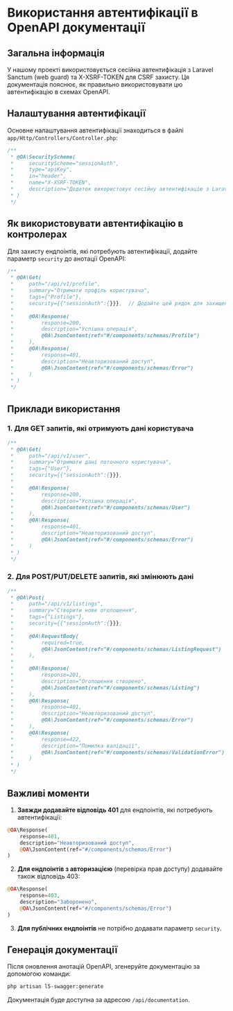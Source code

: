 # Використання автентифікації в OpenAPI документації

## Загальна інформація

У нашому проекті використовується сесійна автентифікація з Laravel Sanctum (web guard) та X-XSRF-TOKEN для CSRF захисту. Ця документація пояснює, як правильно використовувати цю автентифікацію в схемах OpenAPI.

## Налаштування автентифікації

Основне налаштування автентифікації знаходиться в файлі `app/Http/Controllers/Controller.php`:

```php
/**
 * @OA\SecurityScheme(
 *     securityScheme="sessionAuth",
 *     type="apiKey",
 *     in="header",
 *     name="X-XSRF-TOKEN",
 *     description="Додаток використовує сесійну автентифікацію з Laravel Sanctum (web guard) та X-XSRF-TOKEN для CSRF захисту. Клієнти повинні включати X-XSRF-TOKEN заголовок у всі запити, що змінюють дані."
 * )
 */
```

## Як використовувати автентифікацію в контролерах

Для захисту ендпоінтів, які потребують автентифікації, додайте параметр `security` до анотації OpenAPI:

```php
/**
 * @OA\Get(
 *     path="/api/v1/profile",
 *     summary="Отримати профіль користувача",
 *     tags={"Profile"},
 *     security={{"sessionAuth":{}}},  // Додайте цей рядок для захищених ендпоінтів
 *     
 *     @OA\Response(
 *         response=200,
 *         description="Успішна операція",
 *         @OA\JsonContent(ref="#/components/schemas/Profile")
 *     ),
 *     @OA\Response(
 *         response=401,
 *         description="Неавторизований доступ",
 *         @OA\JsonContent(ref="#/components/schemas/Error")
 *     )
 * )
 */
```

## Приклади використання

### 1. Для GET запитів, які отримують дані користувача

```php
/**
 * @OA\Get(
 *     path="/api/v1/user",
 *     summary="Отримати дані поточного користувача",
 *     tags={"User"},
 *     security={{"sessionAuth":{}}},
 *     
 *     @OA\Response(
 *         response=200,
 *         description="Успішна операція",
 *         @OA\JsonContent(ref="#/components/schemas/User")
 *     ),
 *     @OA\Response(
 *         response=401,
 *         description="Неавторизований доступ",
 *         @OA\JsonContent(ref="#/components/schemas/Error")
 *     )
 * )
 */
```

### 2. Для POST/PUT/DELETE запитів, які змінюють дані

```php
/**
 * @OA\Post(
 *     path="/api/v1/listings",
 *     summary="Створити нове оголошення",
 *     tags={"Listings"},
 *     security={{"sessionAuth":{}}},
 *     
 *     @OA\RequestBody(
 *         required=true,
 *         @OA\JsonContent(ref="#/components/schemas/ListingRequest")
 *     ),
 *     
 *     @OA\Response(
 *         response=201,
 *         description="Оголошення створено",
 *         @OA\JsonContent(ref="#/components/schemas/Listing")
 *     ),
 *     @OA\Response(
 *         response=401,
 *         description="Неавторизований доступ",
 *         @OA\JsonContent(ref="#/components/schemas/Error")
 *     ),
 *     @OA\Response(
 *         response=422,
 *         description="Помилка валідації",
 *         @OA\JsonContent(ref="#/components/schemas/ValidationError")
 *     )
 * )
 */
```

## Важливі моменти

1. **Завжди додавайте відповідь 401** для ендпоінтів, які потребують автентифікації:

```php
@OA\Response(
    response=401,
    description="Неавторизований доступ",
    @OA\JsonContent(ref="#/components/schemas/Error")
)
```

2. **Для ендпоінтів з авторизацією** (перевірка прав доступу) додавайте також відповідь 403:

```php
@OA\Response(
    response=403,
    description="Заборонено",
    @OA\JsonContent(ref="#/components/schemas/Error")
)
```

3. **Для публічних ендпоінтів** не потрібно додавати параметр `security`.

## Генерація документації

Після оновлення анотацій OpenAPI, згенеруйте документацію за допомогою команди:

```bash
php artisan l5-swagger:generate
```

Документація буде доступна за адресою `/api/documentation`.
